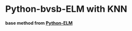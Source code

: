 Python-bvsb-ELM with KNN
===============
#### base method from  [Python-ELM](https://github.com/dclambert/Python-ELM)


